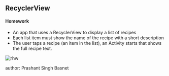 <h2> RecyclerView </h2>
<h4>Homework</h4>
<ul>
<li>An app that uses a RecyclerView to display a list of recipes</li>
<li>Each list item must show the name of the recipe with a short description</li>
<li>The user taps a recipe (an item in the list), an Activity starts that shows the full recipe text.</li>
</ul>



![rhw](https://user-images.githubusercontent.com/50170332/111567124-8c2d8580-87c6-11eb-9415-2a9b13336a64.gif)


author: Prashant Singh Basnet

